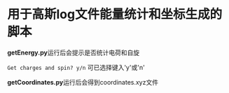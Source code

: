 # 用于高斯log文件能量统计和坐标生成的脚本

**getEnergy.py**运行后会提示是否统计电荷和自旋

`Get charges and spin? y/n`
可已选择键入'y'或'n' 

**getCoordinates.py**运行后会得到coordinates.xyz文件


